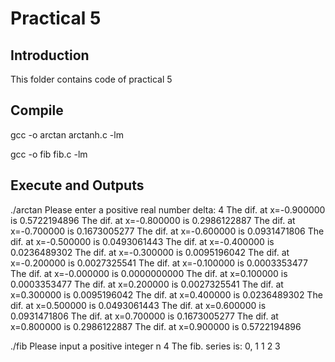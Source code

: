 # Practical 5

## Introduction
This folder contains code of practical 5

## Compile

gcc -o arctan arctanh.c -lm

gcc -o fib fib.c -lm

## Execute and Outputs

./arctan
Please enter a positive real number delta:
4
The dif. at x=-0.900000 is 0.5722194896
The dif. at x=-0.800000 is 0.2986122887
The dif. at x=-0.700000 is 0.1673005277
The dif. at x=-0.600000 is 0.0931471806
The dif. at x=-0.500000 is 0.0493061443
The dif. at x=-0.400000 is 0.0236489302
The dif. at x=-0.300000 is 0.0095196042
The dif. at x=-0.200000 is 0.0027325541
The dif. at x=-0.100000 is 0.0003353477
The dif. at x=-0.000000 is 0.0000000000
The dif. at x=0.100000 is 0.0003353477
The dif. at x=0.200000 is 0.0027325541
The dif. at x=0.300000 is 0.0095196042
The dif. at x=0.400000 is 0.0236489302
The dif. at x=0.500000 is 0.0493061443
The dif. at x=0.600000 is 0.0931471806
The dif. at x=0.700000 is 0.1673005277
The dif. at x=0.800000 is 0.2986122887
The dif. at x=0.900000 is 0.5722194896


./fib
Please input a positive integer n
4
The fib. series is:
0, 1 1
2
3